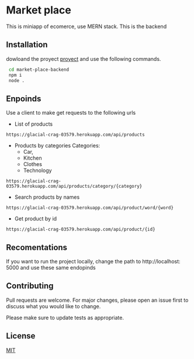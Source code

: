 # Market place

This is miniapp of ecomerce, use MERN stack. This is the backend

## Installation

dowloand the proyect [proyect](https://github.com/Vente16/market-place-backend.git) and use the following commands.

```bash
 cd market-place-backend
 npm i
 node .
```

## Enpoinds

Use a client to make get requests to the following urls

- List of products

```
https://glacial-crag-03579.herokuapp.com/api/products
```

- Products by categories
  Categories:
  * Car,
  * Kitchen
  * Clothes
  * Technology
```
https://glacial-crag-03579.herokuapp.com/api/products/category/{category}
```

- Search products by names
```
https://glacial-crag-03579.herokuapp.com/api/product/word/{word}
```

- Get product by id
```
https://glacial-crag-03579.herokuapp.com/api/product/{id}
```

## Recomentations

If you want to run the project locally, change the path to http://localhost: 5000 and use these same endopinds

## Contributing
Pull requests are welcome. For major changes, please open an issue first to discuss what you would like to change.

Please make sure to update tests as appropriate.

## License
[MIT](https://choosealicense.com/licenses/mit/)